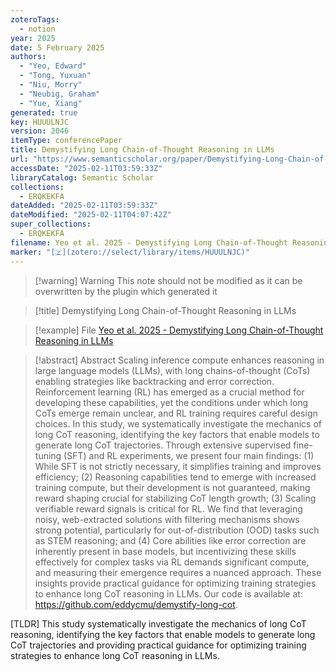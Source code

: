 ```yaml
---
zoteroTags:
  - notion
year: 2025
date: 5 February 2025
authors:
  - "Yeo, Edward"
  - "Tong, Yuxuan"
  - "Niu, Morry"
  - "Neubig, Graham"
  - "Yue, Xiang"
generated: true
key: HUUULNJC
version: 2046
itemType: conferencePaper
title: Demystifying Long Chain-of-Thought Reasoning in LLMs
url: "https://www.semanticscholar.org/paper/Demystifying-Long-Chain-of-Thought-Reasoning-in-Yeo-Tong/45e1c99a1c8935bf137c0b51a08a03ffb6821993"
accessDate: "2025-02-11T03:59:33Z"
libraryCatalog: Semantic Scholar
collections:
  - ERQKEKFA
dateAdded: "2025-02-11T03:59:33Z"
dateModified: "2025-02-11T04:07:42Z"
super_collections:
  - ERQKEKFA
filename: Yeo et al. 2025 - Demystifying Long Chain-of-Thought Reasoning in LLMs
marker: "[🇿](zotero://select/library/items/HUUULNJC)"
---
```


>[!warning] Warning
> This note should not be modified as it can be overwritten by the plugin which generated it

> [!title] Demystifying Long Chain-of-Thought Reasoning in LLMs

> [!example] File
> [Yeo et al. 2025 - Demystifying Long Chain-of-Thought Reasoning in LLMs](Yeo%20et%20al.%202025%20-%20Demystifying%20Long%20Chain-of-Thought%20Reasoning%20in%20LLMs.pdf)

> [!abstract] Abstract
> Scaling inference compute enhances reasoning in large language models (LLMs), with long chains-of-thought (CoTs) enabling strategies like backtracking and error correction. Reinforcement learning (RL) has emerged as a crucial method for developing these capabilities, yet the conditions under which long CoTs emerge remain unclear, and RL training requires careful design choices. In this study, we systematically investigate the mechanics of long CoT reasoning, identifying the key factors that enable models to generate long CoT trajectories. Through extensive supervised fine-tuning (SFT) and RL experiments, we present four main findings: (1) While SFT is not strictly necessary, it simplifies training and improves efficiency; (2) Reasoning capabilities tend to emerge with increased training compute, but their development is not guaranteed, making reward shaping crucial for stabilizing CoT length growth; (3) Scaling verifiable reward signals is critical for RL. We find that leveraging noisy, web-extracted solutions with filtering mechanisms shows strong potential, particularly for out-of-distribution (OOD) tasks such as STEM reasoning; and (4) Core abilities like error correction are inherently present in base models, but incentivizing these skills effectively for complex tasks via RL demands significant compute, and measuring their emergence requires a nuanced approach. These insights provide practical guidance for optimizing training strategies to enhance long CoT reasoning in LLMs. Our code is available at: https://github.com/eddycmu/demystify-long-cot.

[TLDR] This study systematically investigate the mechanics of long CoT reasoning, identifying the key factors that enable models to generate long CoT trajectories and providing practical guidance for optimizing training strategies to enhance long CoT reasoning in LLMs.

